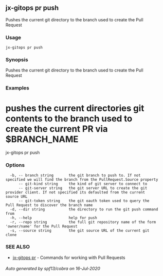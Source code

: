 ## jx-gitops pr push

Pushes the current git directory to the branch used to create the Pull Request

### Usage

```
jx-gitops pr push
```

### Synopsis

Pushes the current git directory to the branch used to create the Pull Request

### Examples

  # pushes the current directories git contents to the branch used to create the current PR via $BRANCH_NAME
  jx-gitops pr push

### Options

```
  -b, -- branch string       the git branch to push to. If not specified we will find the branch from the PullRequest.Source property
      -- git-kind string     the kind of git server to connect to
      -- git-server string   the git server URL to create the git provider client. If not specified its defaulted from the current source URL
      -- git-token string    the git oauth token used to query the Pull Request to discover the branch name
  -d, --dir string           the directory to run the git push command from
  -h, --help                 help for push
  -r, --repo string          the full git repository name of the form 'owner/name' for the Pull Request
  -s, --source string        the git source URL of the current git clone
```

### SEE ALSO

* [jx-gitops pr](jx-gitops_pr.md)	 - Commands for working with Pull Requests

###### Auto generated by spf13/cobra on 16-Jul-2020

